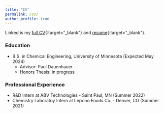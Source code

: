 ```yaml
---
title: "CV"
permalink: /cv/
author_profile: true
---
```

Linked is my [full CV](/documents/CV_2023-08-11.pdf){:target="_blank"} and [resume](/documents/Resume_2023-08-11.pdf){:target="_blank"}.
### Education
- B.S. in Chemical Engineering, University of Minnesota (Expected May 2024)
    - Advisor: Paul Dauenhauer
    - Honors Thesis: in progress

### Professional Experience
- R&D Intern at ABV Technologies - Saint Paul, MN (Summer 2022)
- Chemistry Laboratoy Intern at Leprino Foods Co. - Denver, CO (Summer 2021)
